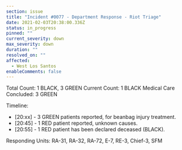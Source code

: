 ```yaml
---
section: issue
title: "Incident #0077 - Department Response - Riot Triage"
date: 2021-02-03T20:38:00.336Z
status: in_progress
pinned: ""
current_severity: down
max_severity: down
duration: ""
resolved_on: ""
affected:
  - West Los Santos
enableComments: false
---
```

Total Count: 1 BLACK, 3 GREEN
Current Count: 1 BLACK
Medical Care Concluded: 3 GREEN

Timeline:

* \[20:xx] - 3 GREEN patients reported, for beanbag injury treatment.
* \[20:45] - 1 RED patient reported, unknown causes.
* \[20:55] - 1 RED patient has been declared deceased (BLACK).

Responding Units: RA-31, RA-32, RA-72, E-7, RE-3, Chief-3, SFM